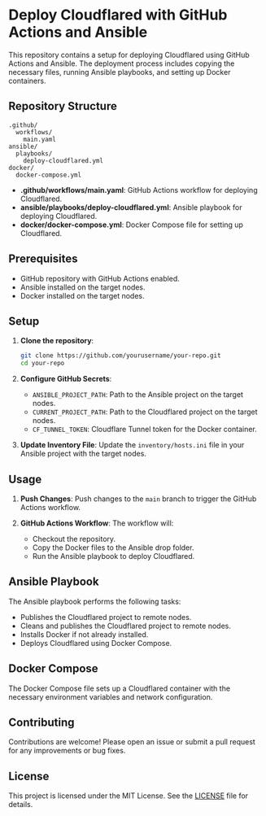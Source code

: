 # Deploy Cloudflared with GitHub Actions and Ansible

This repository contains a setup for deploying Cloudflared using GitHub Actions and Ansible. The deployment process includes copying the necessary files, running Ansible playbooks, and setting up Docker containers.

## Repository Structure

```
.github/
  workflows/
    main.yaml
ansible/
  playbooks/
    deploy-cloudflared.yml
docker/
  docker-compose.yml
```

- **.github/workflows/main.yaml**: GitHub Actions workflow for deploying Cloudflared.
- **ansible/playbooks/deploy-cloudflared.yml**: Ansible playbook for deploying Cloudflared.
- **docker/docker-compose.yml**: Docker Compose file for setting up Cloudflared.

## Prerequisites

- GitHub repository with GitHub Actions enabled.
- Ansible installed on the target nodes.
- Docker installed on the target nodes.

## Setup

1. **Clone the repository**:

   ```sh
   git clone https://github.com/yourusername/your-repo.git
   cd your-repo
   ```

2. **Configure GitHub Secrets**:
   - `ANSIBLE_PROJECT_PATH`: Path to the Ansible project on the target nodes.
   - `CURRENT_PROJECT_PATH`: Path to the Cloudflared project on the target nodes.
   - `CF_TUNNEL_TOKEN`: Cloudflare Tunnel token for the Docker container.

3. **Update Inventory File**:
   Update the `inventory/hosts.ini` file in your Ansible project with the target nodes.

## Usage

1. **Push Changes**:
   Push changes to the `main` branch to trigger the GitHub Actions workflow.

2. **GitHub Actions Workflow**:
   The workflow will:
   - Checkout the repository.
   - Copy the Docker files to the Ansible drop folder.
   - Run the Ansible playbook to deploy Cloudflared.

## Ansible Playbook

The Ansible playbook performs the following tasks:

- Publishes the Cloudflared project to remote nodes.
- Cleans and publishes the Cloudflared project to remote nodes.
- Installs Docker if not already installed.
- Deploys Cloudflared using Docker Compose.

## Docker Compose

The Docker Compose file sets up a Cloudflared container with the necessary environment variables and network configuration.

## Contributing

Contributions are welcome! Please open an issue or submit a pull request for any improvements or bug fixes.

## License

This project is licensed under the MIT License. See the [LICENSE](LICENSE) file for details.
